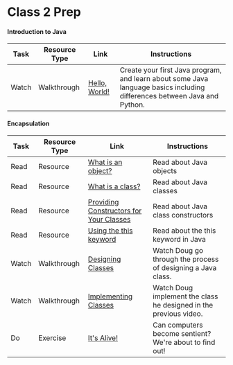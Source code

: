 # Class 2 Prep

#### Introduction to Java

Task | Resource Type | Link  | Instructions
--------------|------|------|-------------
Watch | Walkthrough | [Hello, World!](https://www.youtube.com/watch?v=9pGGvD8JS8Y) | Create your first Java program, and learn about some Java language basics including differences between Java and Python.

#### Encapsulation
Task | Resource Type | Link | Instructions
-----|------|------|------
Read | Resource | [What is an object?](https://docs.oracle.com/javase/tutorial/java/concepts/object.html) | Read about Java objects
Read | Resource | [What is a class?](https://docs.oracle.com/javase/tutorial/java/concepts/class.html) | Read about Java classes
Read | Resource | [Providing Constructors for Your Classes](https://docs.oracle.com/javase/tutorial/java/javaOO/constructors.html) | Read about Java class constructors
Read | Resource | [Using the this keyword](https://docs.oracle.com/javase/tutorial/java/javaOO/thiskey.html) | Read about the this keyword in Java
Watch | Walkthrough | [Designing Classes](https://youtu.be/-YMs8zRwKXs) | Watch Doug go through the process of designing a Java class.
Watch | Walkthrough | [Implementing Classes](https://youtu.be/SJ7UMRuO6e4) | Watch Doug implement the class he designed in the previous video.
Do | Exercise | [It's Alive!](../../materials/exercises/its-alive) | Can computers become sentient? We're about to find out!
